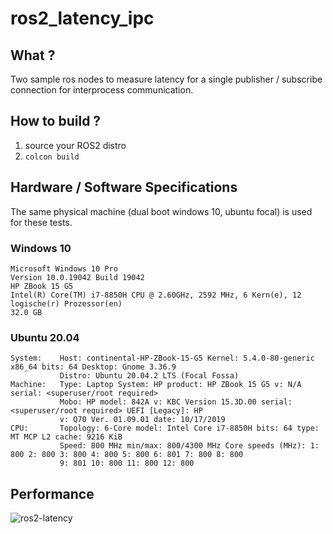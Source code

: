 # ros2_latency_ipc

## What ?
Two sample ros nodes to measure latency for a single publisher / subscribe connection for interprocess communication.

## How to build ?
1. source your ROS2 distro
2. ```colcon build```

## Hardware / Software Specifications

The same physical machine (dual boot windows 10, ubuntu focal) is used for these tests.

### Windows 10

```
Microsoft Windows 10 Pro
Version	10.0.19042 Build 19042
HP ZBook 15 G5
Intel(R) Core(TM) i7-8850H CPU @ 2.60GHz, 2592 MHz, 6 Kern(e), 12 logische(r) Prozessor(en)
32.0 GB
```

### Ubuntu 20.04

```
System:    Host: continental-HP-ZBook-15-G5 Kernel: 5.4.0-80-generic x86_64 bits: 64 Desktop: Gnome 3.36.9 
           Distro: Ubuntu 20.04.2 LTS (Focal Fossa) 
Machine:   Type: Laptop System: HP product: HP ZBook 15 G5 v: N/A serial: <superuser/root required> 
           Mobo: HP model: 842A v: KBC Version 15.3D.00 serial: <superuser/root required> UEFI [Legacy]: HP 
           v: Q70 Ver. 01.09.01 date: 10/17/2019 
CPU:       Topology: 6-Core model: Intel Core i7-8850H bits: 64 type: MT MCP L2 cache: 9216 KiB 
           Speed: 800 MHz min/max: 800/4300 MHz Core speeds (MHz): 1: 800 2: 800 3: 800 4: 800 5: 800 6: 801 7: 800 8: 800 
           9: 801 10: 800 11: 800 12: 800
```

## Performance

![ros2-latency](https://user-images.githubusercontent.com/49162693/131120157-90025137-69ec-41e1-a960-15fb345503b0.png)


